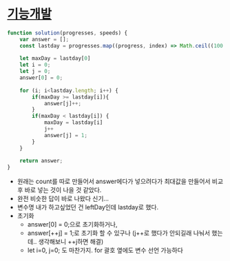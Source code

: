 # [기능개발](https://programmers.co.kr/learn/courses/30/lessons/42586)

```JAVASCRIPT
function solution(progresses, speeds) {
    var answer = [];
    const lastday = progresses.map((progress, index) => Math.ceil((100 - progress)/speeds[index]))
    
    let maxDay = lastday[0]
    let i = 0;
    let j = 0;
    answer[0] = 0;
    
    for (i; i<lastday.length; i++) {
        if(maxDay >= lastday[i]){
            answer[j]++;
        }
        if(maxDay < lastday[i]) {
            maxDay = lastday[i]
            j++
            answer[j] = 1;
        }
    }
    
    return answer;
}
```

- 원래는 count를 따로 만들어서 answer에다가 넣으려다가 최대값을 만들어서 비교 후 바로 넣는 것이 나을 것 같았다.
- 완전 비슷한 답이 바로 나왔다 신기...
- 변수명 내가 하고싶었던 건 leftDay인데 lastday로 했다.
- 초기화
  - answer[0] = 0;으로 초기화하거나,
  - answer[++j] = 1;로 초기화 할 수 있구나 (j++로 했다가 안되길래 나눠서 했는데.. 생각해보니 ++j하면 해결)
  - let i=0, j=0; 도 마찬가지. for 괄호 옆에도 변수 선언 가능하다
